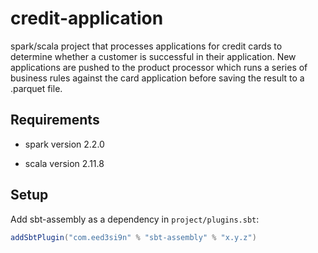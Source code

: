 # credit-application
spark/scala project that processes applications for credit cards to determine whether a customer is successful in their application. New applications are pushed to the product processor which runs a series of business rules against the card application before saving the result to a .parquet file.

## Requirements
- spark version 2.2.0

- scala version 2.11.8

## Setup
Add sbt-assembly as a dependency in  `project/plugins.sbt`:

```scala
addSbtPlugin("com.eed3si9n" % "sbt-assembly" % "x.y.z")
```
